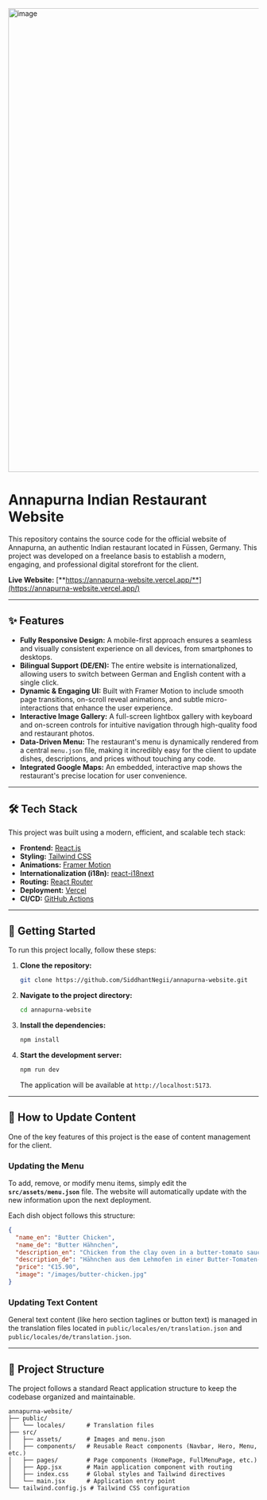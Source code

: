 <img width="1919" height="931" alt="image" src="https://github.com/user-attachments/assets/b1b4707b-30f9-449a-9130-bf20a468279e" />

# Annapurna Indian Restaurant Website

This repository contains the source code for the official website of Annapurna, an authentic Indian restaurant located in Füssen, Germany. This project was developed on a freelance basis to establish a modern, engaging, and professional digital storefront for the client.

**Live Website:** [**https://annapurna-website.vercel.app/**](https://annapurna-website.vercel.app/)

-----

## ✨ Features

  * **Fully Responsive Design:** A mobile-first approach ensures a seamless and visually consistent experience on all devices, from smartphones to desktops.
  * **Bilingual Support (DE/EN):** The entire website is internationalized, allowing users to switch between German and English content with a single click.
  * **Dynamic & Engaging UI:** Built with Framer Motion to include smooth page transitions, on-scroll reveal animations, and subtle micro-interactions that enhance the user experience.
  * **Interactive Image Gallery:** A full-screen lightbox gallery with keyboard and on-screen controls for intuitive navigation through high-quality food and restaurant photos.
  * **Data-Driven Menu:** The restaurant's menu is dynamically rendered from a central `menu.json` file, making it incredibly easy for the client to update dishes, descriptions, and prices without touching any code.
  * **Integrated Google Maps:** An embedded, interactive map shows the restaurant's precise location for user convenience.

-----

## 🛠️ Tech Stack

This project was built using a modern, efficient, and scalable tech stack:

  * **Frontend:** [React.js](https://reactjs.org/)
  * **Styling:** [Tailwind CSS](https://tailwindcss.com/)
  * **Animations:** [Framer Motion](https://www.framer.com/motion/)
  * **Internationalization (i18n):** [react-i18next](https://react.i18next.com/)
  * **Routing:** [React Router](https://reactrouter.com/)
  * **Deployment:** [Vercel](https://vercel.com/)
  * **CI/CD:** [GitHub Actions](https://github.com/features/actions)

-----

## 🚀 Getting Started

To run this project locally, follow these steps:

1.  **Clone the repository:**

    ```bash
    git clone https://github.com/SiddhantNegii/annapurna-website.git
    ```

2.  **Navigate to the project directory:**

    ```bash
    cd annapurna-website
    ```

3.  **Install the dependencies:**

    ```bash
    npm install
    ```

4.  **Start the development server:**

    ```bash
    npm run dev
    ```

    The application will be available at `http://localhost:5173`.

-----

## 📝 How to Update Content

One of the key features of this project is the ease of content management for the client.

### Updating the Menu

To add, remove, or modify menu items, simply edit the **`src/assets/menu.json`** file. The website will automatically update with the new information upon the next deployment.

Each dish object follows this structure:

```json
{
  "name_en": "Butter Chicken",
  "name_de": "Butter Hähnchen",
  "description_en": "Chicken from the clay oven in a butter-tomato sauce",
  "description_de": "Hähnchen aus dem Lehmofen in einer Butter-Tomaten-Sauce",
  "price": "€15.90",
  "image": "/images/butter-chicken.jpg"
}
```

### Updating Text Content

General text content (like hero section taglines or button text) is managed in the translation files located in `public/locales/en/translation.json` and `public/locales/de/translation.json`.

-----

## 📁 Project Structure

The project follows a standard React application structure to keep the codebase organized and maintainable.

```
annapurna-website/
├── public/
│   └── locales/      # Translation files
├── src/
│   ├── assets/       # Images and menu.json
│   ├── components/   # Reusable React components (Navbar, Hero, Menu, etc.)
│   ├── pages/        # Page components (HomePage, FullMenuPage, etc.)
│   ├── App.jsx       # Main application component with routing
│   ├── index.css     # Global styles and Tailwind directives
│   └── main.jsx      # Application entry point
└── tailwind.config.js # Tailwind CSS configuration
```
